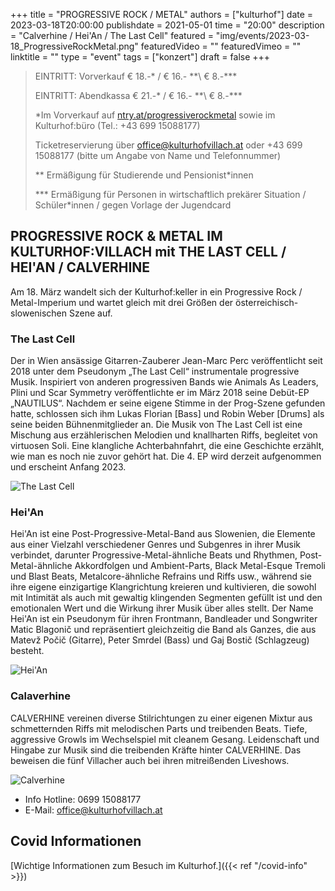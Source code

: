 +++
title = "PROGRESSIVE ROCK / METAL"
authors = ["kulturhof"]
date = 2023-03-18T20:00:00
publishdate = 2021-05-01
time = "20:00"
description = "Calverhine / Hei'An / The Last Cell"
featured = "img/events/2023-03-18_ProgressiveRockMetal.png"
featuredVideo = ""
featuredVimeo = ""
linktitle = ""
type = "event"
tags = ["konzert"]
draft = false
+++

>
> EINTRITT: Vorverkauf € 18.-\* / € 16.- *\*\ € 8.-\*\*\*
> 
> EINTRITT: Abendkassa € 21.-\* / € 16.- *\*\ € 8.-\*\*\*
>
> \*Im Vorverkauf auf [ntry.at/progressiverockmetal](https://ntry.at/progressiverockmetal) sowie im Kulturhof:büro (Tel.: +43 699 15088177)
>
>Ticketreservierung über office@kulturhofvillach.at oder +43 699 15088177 (bitte um Angabe von Name und Telefonnummer) 
> 
> \*\* Ermäßigung für Studierende und Pensionist\*innen
>
> \*\*\* Ermäßigung für Personen in wirtschaftlich prekärer Situation / Schüler\*innen / gegen Vorlage der Jugendcard
>


## PROGRESSIVE ROCK & METAL IM KULTURHOF:VILLACH mit THE LAST CELL / HEI'AN / CALVERHINE

Am 18. März wandelt sich der Kulturhof:keller in ein Progressive Rock / Metal-Imperium und wartet gleich mit drei Größen der österreichisch-slowenischen Szene auf.

### The Last Cell

Der in Wien ansässige Gitarren-Zauberer Jean-Marc Perc veröffentlicht seit 2018
unter dem Pseudonym „The Last Cell“ instrumentale progressive Musik.
Inspiriert von anderen progressiven Bands wie Animals As Leaders, Plini und Scar
Symmetry veröffentlichte er im März 2018 seine Debüt-EP „NAUTILUS“.
Nachdem er seine eigene Stimme in der Prog-Szene gefunden hatte, schlossen sich ihm
Lukas Florian [Bass] und Robin Weber [Drums] als seine beiden Bühnenmitglieder an.
Die Musik von The Last Cell ist eine Mischung aus erzählerischen Melodien und knallharten
Riffs, begleitet von virtuosen Soli. Eine klangliche Achterbahnfahrt, die eine Geschichte
erzählt, wie man es noch nie zuvor gehört hat.
Die 4. EP wird derzeit aufgenommen und erscheint Anfang 2023.

![The Last Cell](/img/events/2023-03-18_TheLastCell.jpg)


### Hei'An

Hei'An ist eine Post-Progressive-Metal-Band aus Slowenien, die Elemente aus einer Vielzahl verschiedener Genres und Subgenres in ihrer Musik verbindet, darunter Progressive-Metal-ähnliche Beats und Rhythmen, Post-Metal-ähnliche Akkordfolgen und Ambient-Parts, Black Metal-Esque Tremoli und Blast Beats, Metalcore-ähnliche Refrains und Riffs usw., während sie ihre eigene einzigartige Klangrichtung kreieren und kultivieren, die sowohl mit Intimität als auch mit gewaltig klingenden Segmenten gefüllt ist und den emotionalen Wert und die Wirkung ihrer Musik über alles stellt. Der Name Hei'An ist ein Pseudonym für ihren Frontmann, Bandleader und Songwriter Matic Blagonič und repräsentiert gleichzeitig die Band als Ganzes, die aus Matevž Počič (Gitarre), Peter Smrdel (Bass) und Gaj Bostič (Schlagzeug) besteht.

![Hei'An](/img/events/2023-03-18_HeiAn.jpg)


### Calaverhine

CALVERHINE vereinen diverse Stilrichtungen zu einer eigenen Mixtur aus schmetternden Riffs mit melodischen Parts und treibenden Beats. Tiefe, aggressive Growls im Wechselspiel mit cleanem Gesang. Leidenschaft und Hingabe zur Musik sind die treibenden Kräfte hinter CALVERHINE.
Das beweisen die fünf Villacher auch bei ihren mitreißenden Liveshows.

![Calverhine](/img/events/2023-03-18_Calverhine.jpg)




- Info Hotline: 0699 15088177 
- E-Mail: office@kulturhofvillach.at

## Covid Informationen

[Wichtige Informationen zum Besuch im Kulturhof.]({{< ref "/covid-info" >}})
